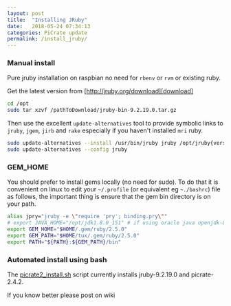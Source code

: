 ```yaml
---
layout: post
title:  "Installing JRuby"
date:   2018-05-24 07:34:13
categories: PiCrate update
permalink: /install_jruby/
---
```

### Manual install ###

Pure jruby installation on raspbian no need for `rbenv` or `rvm` or existing ruby.


Get the latest version from [http://jruby.org/download][download]

```bash
cd /opt
sudo tar xzvf /pathToDownload/jruby-bin-9.2.19.0.tar.gz
```

Then use the excellent `update-alternatives` tool to provide symbolic links to `jruby`, `jgem`, `jirb` and `rake` especially if you haven't installed `mri` ruby.

```bash
sudo update-alternatives --install /usr/bin/jruby jruby /opt/jruby{version}/bin/jruby 100
sudo update-alternatives --config jruby
```

### GEM_HOME ###

You should prefer to install gems locally (no need for sudo). To do that it is convenient on linux to edit your `~/.profile` (or equivalent eg `~./bashrc`) file as follows, the important thing is ensure that the gem bin directory is on your path.

```bash
alias jpry="jruby -e \"require 'pry'; binding.pry\""
# export JAVA_HOME="/opt/jdk1.8.0_151" # if using oracle java openjdk-8 is fine though
export GEM_HOME="$HOME/.gem/ruby/2.5.0"
export GEM_PATH="$HOME/tux/.gem/ruby/2.5.0"
export PATH="${PATH}:${GEM_PATH}/bin"
```

### Automated install using bash ###

The [picrate2_install.sh][bash] script currently installs jruby-9.2.19.0 and picrate-2.4.2.

If you know better please post on wiki

[download]:"https://repo1.maven.org/maven2/org/jruby/jruby-dist/9.2.19.0/jruby-dist-9.2.19.0-bin.tar.gz"
[bash]:https://gist.github.com/monkstone/6ae9840d7b7008c177b4a9f589d14ec6
